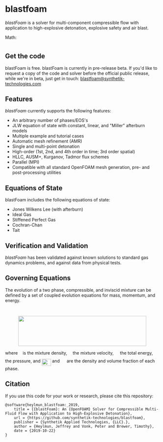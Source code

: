 # blastfoam

_blastFoam_ is a solver for multi-component compressible flow with application to high-explosive detonation, explosive safety and air blast. 



Math: <img src="/svgs/4f0f90de9798f24da0a8a43f21b62ad2.svg?invert_in_darkmode" align=middle width=6.552644999999998pt height=27.775769999999994pt/>





## Get the code

blastFoam is free. blastFoam is currently in pre-release beta. If you'd like to request a copy of the code and solver before the official public release, while we're in beta, just get in touch: blastfoam@synthetik-technologies.com


## Features

_blastFoam_ currently supports the following features:

- An arbitrary number of phases/EOS's
- JLW equation of state with constant, linear, and "Miller" afterburn models
- Multiple example and tutorial cases
- Automatic mesh refinement (AMR)
- Single and multi-point detonation
- High-order (1st, 2nd, and 4th order in time; 3rd order spatial)
- HLLC, AUSM+, Kurganov, Tadmor flux schemes
- Parallel (MPI)
- Compatible with all standard OpenFOAM mesh generation, pre- and post-processing utilities



## Equations of State

blastFoam includes the following equations of state:

- Jones Wilkens Lee (with afterburn)
- Ideal Gas
- Stiffened Perfect Gas
- Cochran-Chan
- Tait



## Verification and Validation

_blastFoam_ has been validated against known solutions to standard gas dynamics problems, and against data from physical tests.  






## Governing Equations


The evolution of a two phase, compressible, and inviscid mixture can be defined by a set of coupled evolution equations for mass, momentum, and energy. 

<p align="center"><img src="svgs/10b5fb69900ce3e0ba80d06da2efff49.svg?invert_in_darkmode" align=middle width=119.034795pt height=13.881251999999998pt/></p>

<p align="center"><img src="svgs/e17a3de7478e3ea4b1124d2aaf70c7cb.svg?invert_in_darkmode" align=middle width=417.48629999999997pt height=98.63106pt/></p>

where <img src="svgs/6dec54c48a0438a5fcde6053bdb9d712.svg?invert_in_darkmode" align=middle width=8.498985000000003pt height=14.155350000000013pt/> is the mixture density, <img src="svgs/129c5b884ff47d80be4d6261a476e9f1.svg?invert_in_darkmode" align=middle width=10.502250000000002pt height=14.61206999999998pt/> the mixture velocity, <img src="svgs/84df98c65d88c6adf15d4645ffa25e47.svg?invert_in_darkmode" align=middle width=13.082190000000004pt height=22.46574pt/> the total energy, <img src="svgs/2ec6e630f199f589a2402fdf3e0289d5.svg?invert_in_darkmode" align=middle width=8.270625000000004pt height=14.155350000000013pt/> the pressure, and <img src="svgs/b921dbff3fd97c42704607ee82ee7cc8.svg?invert_in_darkmode" align=middle width=29.96301pt height=22.831379999999992pt/> and <img src="svgs/67e7dd600dde6ca2d15b4df76a96110b.svg?invert_in_darkmode" align=middle width=15.166635000000003pt height=14.155350000000013pt/> are the density and volume fraction of each phase. 




## Citation
If you use this code for your work or research, please cite this repository:

```
@software{heylmun_blastfoam:_2019,
	title = {{blastFoam}: An {OpenFOAM} Solver for Compressible Multi-Fluid Flow with Application to High-Explosive Detonation},
	url = {https://github.com/synthetik-technologies/blastfoam},
	publisher = {Synthetik Applied Technologies, {LLC}.},
	author = {Heylmun, Jeffrey and Vonk, Peter and Brewer, Timothy},
	date = {2019-10-22}
}
```
